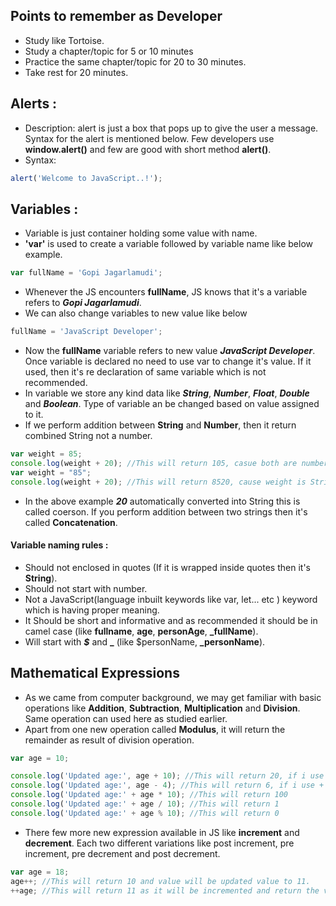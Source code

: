 ## Points to remember as Developer
- Study like Tortoise.
- Study a chapter/topic for 5 or 10 minutes
- Practice the same chapter/topic for 20 to 30 minutes.
- Take rest for 20 minutes.

## Alerts :
- Description: alert is just a box that pops up to give the user a message. Syntax for the alert is mentioned below. Few developers use **window.alert()** and few are good with short method **alert()**.
- Syntax: 
```js
alert('Welcome to JavaScript..!');
```

## Variables :
- Variable is just container holding some value with name. 
- **'var'** is used to create a variable followed by variable name like below example.
```js
var fullName = 'Gopi Jagarlamudi';
```
- Whenever the JS encounters **fullName**, JS knows that it's a variable refers to ***Gopi Jagarlamudi***.
- We can also change variables to new value like below
```js
fullName = 'JavaScript Developer';
```
- Now the **fullName** variable refers to new value ***JavaScript Developer***. Once variable is declared no need to use var to change it's value. If it used, then it's re declaration of same variable which is not recommended.
- In variable we store any kind data like ***String***, ***Number***, ***Float***, ***Double*** and ***Boolean***. Type of variable an be changed based on value assigned to it.
- If we perform addition between **String** and **Number**, then it return combined String not a number.
```js
var weight = 85;
console.log(weight + 20); //This will return 105, casue both are numbers
var weight = "85";
console.log(weight + 20); //This will return 8520, cause weight is String and 20 is number.
```
- In the above example ***20*** automatically converted into String this is called coerson. If you perform addition between two strings then it's called **Concatenation**.

#### Variable naming rules : ####
- Should not enclosed in quotes (If it is wrapped inside quotes then it's **String**).
- Should not start with number.
- Not a JavaScript(language inbuilt keywords like var, let... etc ) keyword which is having proper meaning.
- It Should be short and informative and as recommended it should be in camel case (like **fullname**, **age**, **personAge**, **_fullName**).
- Will start with ***$*** and **_** (like $personName, **_personName**).


## Mathematical Expressions
- As we came from computer background, we may get familiar with basic operations like **Addition**, **Subtraction**, **Multiplication** and **Division**. Same operation can used here as studied earlier.
- Apart from one new operation called **Modulus**, it will return the remainder as result of division operation.
```js
var age = 10;

console.log('Updated age:', age + 10); //This will return 20, if i use + before age then it will return the 1010 as it will do the implicit coersion.
console.log('Updated age:', age - 4); //This will return 6, if i use + before age then it will return the NaN as it will do the implicit coersion.
console.log('Updated age:' + age * 10); //This will return 100
console.log('Updated age:' + age / 10); //This will return 1
console.log('Updated age:' + age % 10); //This will return 0
```
- There few more new expression available in JS like **increment** and **decrement**. Each two different variations like post increment, pre increment, pre decrement and post decrement.
```js
var age = 18;
age++; //This will return 10 and value will be updated value to 11.
++age; //This will return 11 as it will be incremented and return the value.

```

<!--stackedit_data:
eyJoaXN0b3J5IjpbMjEwOTgzNDEzNSwtMTk5MTg3OTYzMCwxMj
kzMzgyNTMsOTkxNjQwMjA1LDE2NjA2MDEwNTYsLTgxMjAwNDYx
NCwtNzI2OTQwMDI3LC0xNTYxODU0NTEzLC0xOTc3MTc0NDMxLC
0yMjM2MTU5OTUsNDU3NDAxODg1LDkzNjk5MTYzMSwxOTMzNTg5
NDI3LC00NzYxODE1OV19
-->